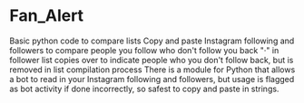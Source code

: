 # Fan_Alert
Basic python code to compare lists
Copy and paste Instagram following and followers to compare people you follow who don't follow you back
"·" in follower list copies over to indicate people who you don't follow back, but is removed in list compilation process
There is a module for Python that allows a bot to read in your Instagram following and followers, but usage is flagged as bot activity if done incorrectly, so safest to copy and paste in strings.
